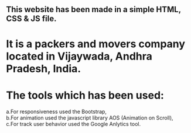 ## This website has been made in a simple HTML, CSS & JS file. 
 # It is a packers and movers company located in Vijaywada, Andhra Pradesh, India.

# The tools which has been used:
  a.For responsiveness used the Bootstrap,     
  b.For animation used the javascript library AOS (Animation on Scroll),       
  c.For track user behavior used the Google Anlytics tool.
